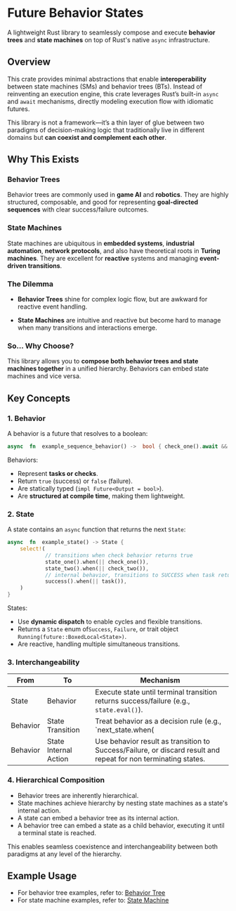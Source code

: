 # Future Behavior States

A lightweight Rust library to seamlessly compose and execute **behavior trees** and **state machines** on top of Rust's native `async` infrastructure.

## Overview

This crate provides minimal abstractions that enable **interoperability** between state machines (SMs) and behavior trees (BTs). Instead of reinventing an execution engine, this crate leverages Rust’s built-in `async` and `await` mechanisms, directly modeling execution flow with idiomatic futures.

This library is not a framework—it’s a thin layer of glue between two paradigms of decision-making logic that traditionally live in different domains but **can coexist and complement each other**.

## Why This Exists

### Behavior Trees

Behavior trees are commonly used in **game AI** and **robotics**. They are highly structured, composable, and good for representing **goal-directed sequences** with clear success/failure outcomes.

### State Machines

State machines are ubiquitous in **embedded systems**, **industrial automation**, **network protocols**, and also have theoretical roots in **Turing machines**. They are excellent for **reactive** systems and managing **event-driven transitions**.

### The Dilemma

-   **Behavior Trees** shine for complex logic flow, but are awkward for reactive event handling.
    
-   **State Machines** are intuitive and reactive but become hard to manage when many transitions and interactions emerge.

### So… Why Choose?

This library allows you to **compose both behavior trees and state machines together** in a unified hierarchy. Behaviors can embed state machines and vice versa.


##  Key Concepts

### 1. Behavior

A behavior is a future that resolves to a boolean:

```rust
async  fn  example_sequence_behavior() ->  bool { check_one().await && check_two().await && act().await }
```
Behaviors:
-   Represent **tasks or checks**.    
-   Return `true` (success) or `false` (failure).    
-   Are statically typed (`impl Future<Output = bool>`).    
-   Are **structured at compile time**, making them lightweight.

### 2. State

A state contains an `async` function that returns the next `State`:

```rust
async  fn  example_state() -> State {
    select!(
            // transitions when check behavior returns true
            state_one().when(|| check_one()),
            state_two().when(|| check_two()),
            // internal behavior, transitions to SUCCESS when task returns true
            success().when(|| task()),
    )
}
```
States:
-   Use **dynamic dispatch** to enable cycles and flexible transitions.
-   Returns a `State` enum of`Success`, `Failure`, or trait object `Running(future::BoxedLocal<State>)`.
-   Are reactive, handling multiple simultaneous transitions.


### 3. Interchangeability

| From       | To         | Mechanism |
|------------|------------|-----------|
| State      | Behavior   | Execute state until terminal transition returns success/failure (e.g., `state.eval()`).|
| Behavior   | State Transition     | Treat behavior as a decision rule (e.g., `next_state.when(|| check_behavior())`). |
| Behavior   | State Internal Action | Use behavior result as transition to Success/Failure, or discard result and repeat for non terminating states. |

### 4. Hierarchical Composition

-   Behavior trees are inherently hierarchical.
-   State machines achieve hierarchy by nesting state machines as a state's internal action.
-   A state can embed a behavior tree as its internal action.
-   A behavior tree can embed a state as a child behavior, executing it until a terminal state is reached.

This enables seamless coexistence and interchangeability between both paradigms at any level of the hierarchy.

## Example Usage

- For behavior tree examples, refer to: [Behavior Tree](tests/behavior_tree.rs)
- For state machine examples, refer to: [State Machine](tests/state_machine.rs)

